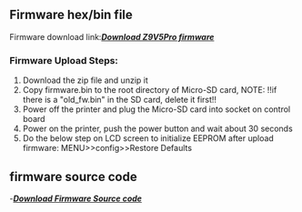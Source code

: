 ## Firmware hex/bin file
Firmware download link:[***Download Z9V5Pro firmware***](https://github.com/ZONESTAR3D/Firmware/tree/master/Z9/Z9V5/bin/Z9V5Pro)  
### Firmware Upload Steps:
1. Download the zip file and unzip it
2. Copy firmware.bin to the root directory of Micro-SD card, NOTE: !!if there is a "old_fw.bin" in the SD card, delete it first!!
3. Power off the printer and plug the Micro-SD card into socket on control board
4. Power on the printer, push the power button and wait about 30 seconds
5. Do the below step on LCD screen to initialize EEPROM after upload firmware: MENU>>config>>Restore Defaults

## firmware source code
-[***Download Firmware Source code***](https://github.com/ZONESTAR3D/source-code-for-3d-printer)

